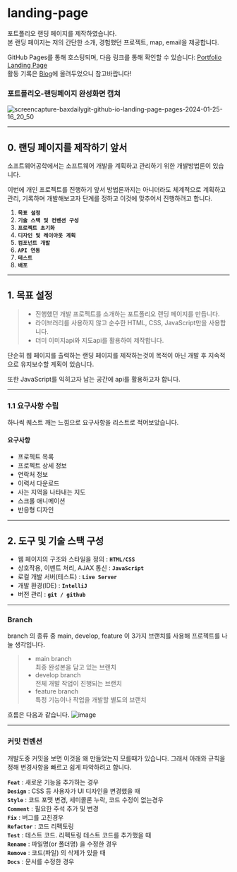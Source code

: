 # landing-page

포트폴리오 랜딩 페이지를 제작하였습니다.  
본 랜딩 페이지는 저의 간단한 소개, 경험했던 프로젝트, map, email을 제공합니다.  
  
GitHub Pages를 통해 호스팅되며, 다음 링크를 통해 확인할 수 있습니다: [Portfolio Landing Page](https://baxdailygit.github.io/landing-page/pages/)  
활동 기록은 [Blog](https://baxdailygit.github.io/categories/#landing-page)에 올려두었으니 참고바랍니다!



### 포트폴리오-랜딩페이지 완성화면 캡쳐
![screencapture-baxdailygit-github-io-landing-page-pages-2024-01-25-16_20_50](https://github.com/BaxDailyGit/landing-page/assets/99312529/6c3cbdf3-ecf4-4f08-96c3-ef7a9cb067d8)



------------------

## 0. 랜딩 페이지를 제작하기 앞서

소프트웨어공학에서는 소프트웨어 개발을 계획하고 관리하기 위한 개발방법론이 있습니다. 

이번에 개인 프로젝트를 진행하기 앞서  방법론까지는 아니더라도 체계적으로 계획하고 관리, 기록하며 개발해보고자 단계를 정하고 이것에 맞추어서 진행하려고 합니다.


1. **`목표 설정`**
2. **`기술 스택 및 컨벤션 구성`**
3. **`프로젝트 초기화`**
4. **`디자인 및 레이아웃 계획`**
5. **`컴포넌트 개발`**
6. **`API 연동`**
7. **`테스트`**
8. **`배포`**

------------------



## 1. 목표 설정

> * 진행했던 개발 프로젝트를 소개하는 포트폴리오 랜딩 페이지를 만듭니다.
> * 라이브러리를 사용하지 않고 순수한 HTML, CSS, JavaScript만을 사용합니다.
> * 더미 이미지api와 지도api를 활용하여 제작합니다. 

단순히 웹 페이지를 출력하는 랜딩 페이지를 제작하는것이 목적이 아닌 개발 후 지속적으로 유지보수할 계획이 있습니다. 

또한 JavaScript를 익히고자 남는 공간에 api를 활용하고자 합니다.

------------------

### 1.1 요구사항 수립

하나씩 퀘스트 깨는 느낌으로 요구사항을 리스트로 적어보았습니다.

#### 요구사항

* 프로젝트 목록
* 프로젝트 상세 정보
* 연락처 정보
* 이력서 다운로드
* 사는 지역을 나타내는 지도
* 스크롤 애니메이션
* 반응형 디자인

------------------

## 2. 도구 및 기술 스택 구성


* 웹 페이지의 구조와 스타일을 정의 : **`HTML/CSS`**   
* 상호작용, 이벤트 처리, AJAX 통신 : **`JavaScript`**   
* 로컬 개발 서버(테스트) : **`Live Server`**
* 개발 환경(IDE) : **`IntelliJ`**
* 버전 관리 : **`git / github`**

------------------

### Branch
 branch 의 종류 중 main, develop, feature 이 3가지 브랜치를 사용해 프로젝트를 나눌 생각입니다. 

> * main branch  
> 최종 완성본을 담고 있는 브랜치 
> * develop branch  
> 전체 개발 작업이 진행되는 브랜치 
> * feature branch  
> 특정 기능이나 작업을 개발할 별도의 브랜치 

흐름은 다음과 같습니다.
![image](https://github.com/BaxDailyGit/BaxDailyGit/assets/99312529/eed5b21e-ceb4-460e-9ae9-f8bb9927ce60)

------------------

### 커밋 컨벤션

개발도중 커밋을 보면 이것을 왜 만들었는지 모를때가 있습니다. 그래서 아래와 규칙을 정해 변경사항을 빠르고 쉽게 파악하려고 합니다. 


**`Feat`** : 새로운 기능을 추가하는 경우  
**`Design`** : CSS 등 사용자가 UI 디자인을 변경했을 때  
**`Style`** : 코드 포맷 변경, 세미콜론 누락, 코드 수정이 없는경우  
**`Comment`**	: 필요한 주석 추가 및 변경  
**`Fix`** : 버그를 고친경우  
**`Refactor`** : 코드 리펙토링  
**`Test`** : 테스트 코드. 리펙토링 테스트 코드를 추가했을 때  
**`Rename`** : 파일명(or 폴더명) 을 수정한 경우  
**`Remove`** : 코드(파일) 의 삭제가 있을 때  
**`Docs`** : 문서를 수정한 경우

